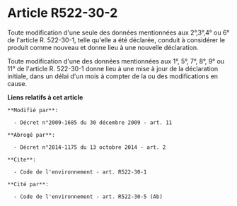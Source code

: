# Article R522-30-2

Toute modification d'une seule des données mentionnées aux 2°,3°,4° ou 6° de l'article R. 522-30-1, telle qu'elle a été
déclarée, conduit à considérer le produit comme nouveau et donne lieu à une nouvelle déclaration. 

Toute modification d'une des données mentionnées aux 1°, 5°, 7°, 8°, 9° ou 11° de l'article R. 522-30-1 donne lieu à une mise
à jour de la déclaration initiale, dans un délai d'un mois à compter de la ou des modifications en cause.

**Liens relatifs à cet article**

	**Modifié par**:

	  - Décret n°2009-1685 du 30 décembre 2009 - art. 11

	**Abrogé par**:

	  - Décret n°2014-1175 du 13 octobre 2014 - art. 2

	**Cite**:

	  - Code de l'environnement - art. R522-30-1

	**Cité par**:

	  - Code de l'environnement - art. R522-30-5 (Ab)
